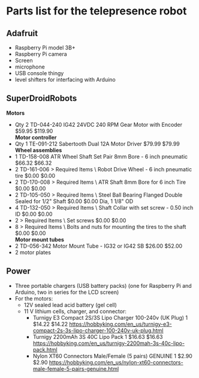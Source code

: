 # Parts list for the telepresence robot


## Adafruit

- Raspberry Pi model 3B+  
- Raspberry Pi camera  
- Screen  
- microphone  
- USB console thingy  
- level shifters for interfacing with Arduino  


## SuperDroidRobots

**Motors**  
-	Qty 2 TD-044-240 IG42 24VDC 240 RPM Gear Motor with Encoder $59.95 $119.90  
**Motor controller**  
-	Qty 1 TE-091-212 Sabertooth Dual 12A Motor Driver $79.99 $79.99  
**Wheel assemblies**  
- 1 TD-158-008 ATR Wheel Shaft Set Pair 8mm Bore - 6 inch pneumatic $66.32 $66.32  
- 2 TD-161-006 > Required Items \ Robot Drive Wheel - 6 inch pneumatic tire $0.00 $0.00  
- 2 TD-170-008 > Required Items \ ATR Shaft 8mm Bore for 6 inch Tire $0.00 $0.00  
- 2 TD-105-050 > Required Items \ Steel Ball Bearing Flanged Double Sealed for 1/2" Shaft $0.00 $0.00 Dia, 1 1/8" OD  
- 4 TD-132-050 > Required Items \ Shaft Collar with set screw - 0.50 inch ID $0.00 $0.00  
- 2 > Required Items \ Set screws $0.00 $0.00  
- 8 > Required Items \ Bolts and nuts for mounting the tires to the shaft $0.00 $0.00    
**Motor mount tubes**  
- 2 TD-056-342 Motor Mount Tube - IG32 or IG42 SB $26.00 $52.00  
- 2 motor plates   



## Power

- Three portable chargers (USB battery packs) (one for Raspberry Pi and
	 Arduino, two in series for the LCD screen)
- For the motors: 
	- 12V sealed lead acid battery (gel cell)
	- 11 V lithium cells, charger, and connector:
		- Turnigy E3 Compact 2S/3S Lipo Charger 100-240v (UK Plug)		1	$14.22	$14.22		https://hobbyking.com/en_us/turnigy-e3-compact-2s-3s-lipo-charger-100-240v-uk-plug.html  
		- Turnigy 2200mAh 3S 40C Lipo Pack		1	$16.63	$16.63		https://hobbyking.com/en_us/turnigy-2200mah-3s-40c-lipo-pack.html  
		- Nylon XT60 Connectors Male/Female (5 pairs) GENUINE		1	$2.90	$2.90		https://hobbyking.com/en_us/nylon-xt60-connectors-male-female-5-pairs-genuine.html  


